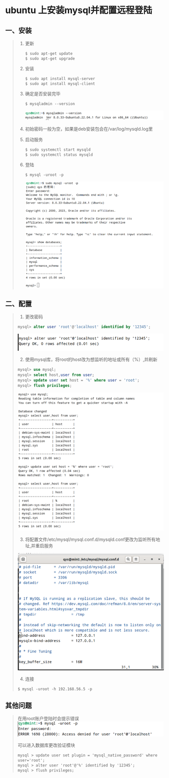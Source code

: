 # ubuntu 上安装mysql并配置远程登陆

## 一、安装

> 1. 更新
>
>    ```shell
>    $ sudo apt-get update
>    $ sudo apt-get upgrade
>    ```
>
> 2. 安装
>
>    ```shell
>    $ sudo apt install mysql-server
>    $ sudo apt install mysql-client
>    ```
>
> 3. 确定是否安装完毕
>
>    ```shell
>    $ mysqladmin --version
>    ```
>
>    ![](https://github.com/hulk-ben/notebook/blob/master/image/%E6%88%AA%E5%9B%BE%202023-05-09%2016-48-39.png?raw=true)
>
> 4. 初始密码一般为空，如果是deb安装包会在/var/log/mysqld.log里
>
> 5. 启动服务
>
>    ```shell
>    $ sudo systemctl start mysqld
>    $ sudo systemctl status mysqld
>    ```
>
> 6. 登陆
>
>    ```shell
>    $ mysql -uroot -p
>    ```
>
>    ![](https://github.com/hulk-ben/notebook/blob/master/image/%E6%88%AA%E5%9B%BE%202023-05-09%2017-03-38.png?raw=true)

## 二、配置

> 1. 更改密码
>
> ```sql
> mysql> alter user 'root'@'localhost' identified by '12345';
> ```
>
> ![](https://github.com/hulk-ben/notebook/blob/master/image/%E6%88%AA%E5%9B%BE%202023-05-09%2017-08-09.png?raw=true)
>
> 2. 使用mysql库，将root的host改为想监听的地址或所有（%）,并刷新
>
> ```sql
> mysql> use mysql;
> mysql> select host,user from user;
> mysql> update user set host = '%' where user = 'root';
> mysql> flush privileges;
> ```
>
> ![](https://github.com/hulk-ben/notebook/blob/master/image/%E6%88%AA%E5%9B%BE%202023-05-09%2017-25-13.png?raw=true)
>
> 3. 将配置文件/etc/mysql/mysql.conf.d/mysqld.conf更改为监听所有地址,并重启服务
>
> ![](https://github.com/hulk-ben/notebook/blob/master/image/%E6%88%AA%E5%9B%BE%202023-05-09%2017-52-00.png?raw=true)
>
> 4. 连接
>
> ```shell
> $ mysql -uroot -h 192.168.56.5 -p
> ```

## 其他问题

> 在用root账户登陆时会提示错误![](https://github.com/hulk-ben/notebook/blob/master/image/%E6%88%AA%E5%9B%BE%202023-05-09%2018-10-56.png?raw=true)
>
> 可以进入数据库更改验证模块
>
> 
>
> ``` mysql
> mysql > update user set plugin = 'mysql_native_password' where user='root';
> mysql > alter user 'root'@'%' identified by '12345';
> mysql > flush privileges;
> ```
>
> 

> 

